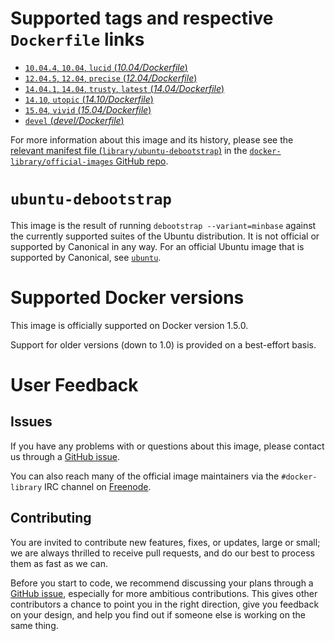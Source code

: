 # Supported tags and respective `Dockerfile` links

- [`10.04.4`, `10.04`, `lucid` (*10.04/Dockerfile*)](https://github.com/tianon/docker-brew-ubuntu-debootstrap/blob/66a8e048ccd22ac1ec226a3a547bbbbc9793c18b/10.04/Dockerfile)
- [`12.04.5`, `12.04`, `precise` (*12.04/Dockerfile*)](https://github.com/tianon/docker-brew-ubuntu-debootstrap/blob/66a8e048ccd22ac1ec226a3a547bbbbc9793c18b/12.04/Dockerfile)
- [`14.04.1`, `14.04`, `trusty`, `latest` (*14.04/Dockerfile*)](https://github.com/tianon/docker-brew-ubuntu-debootstrap/blob/fbf8004623fb87b3e429655dddff7f0c1b48861f/14.04/Dockerfile)
- [`14.10`, `utopic` (*14.10/Dockerfile*)](https://github.com/tianon/docker-brew-ubuntu-debootstrap/blob/fbf8004623fb87b3e429655dddff7f0c1b48861f/14.10/Dockerfile)
- [`15.04`, `vivid` (*15.04/Dockerfile*)](https://github.com/tianon/docker-brew-ubuntu-debootstrap/blob/fbf8004623fb87b3e429655dddff7f0c1b48861f/15.04/Dockerfile)
- [`devel` (*devel/Dockerfile*)](https://github.com/tianon/docker-brew-ubuntu-debootstrap/blob/fbf8004623fb87b3e429655dddff7f0c1b48861f/devel/Dockerfile)

For more information about this image and its history, please see the [relevant
manifest file
(`library/ubuntu-debootstrap`)](https://github.com/docker-library/official-images/blob/master/library/ubuntu-debootstrap)
in the [`docker-library/official-images` GitHub
repo](https://github.com/docker-library/official-images).

# `ubuntu-debootstrap`

This image is the result of running `debootstrap --variant=minbase` against the
currently supported suites of the Ubuntu distribution.  It is not official or
supported by Canonical in any way.  For an official Ubuntu image that is
supported by Canonical, see
[`ubuntu`](https://registry.hub.docker.com/_/ubuntu/).

# Supported Docker versions

This image is officially supported on Docker version 1.5.0.

Support for older versions (down to 1.0) is provided on a best-effort basis.

# User Feedback

## Issues

If you have any problems with or questions about this image, please contact us
 through a [GitHub issue](https://github.com/tianon/docker-brew-ubuntu-debootstrap/issues).

You can also reach many of the official image maintainers via the
`#docker-library` IRC channel on [Freenode](https://freenode.net).

## Contributing

You are invited to contribute new features, fixes, or updates, large or small;
we are always thrilled to receive pull requests, and do our best to process them
as fast as we can.

Before you start to code, we recommend discussing your plans 
through a [GitHub issue](https://github.com/tianon/docker-brew-ubuntu-debootstrap/issues), especially for more ambitious
contributions. This gives other contributors a chance to point you in the right
direction, give you feedback on your design, and help you find out if someone
else is working on the same thing.
